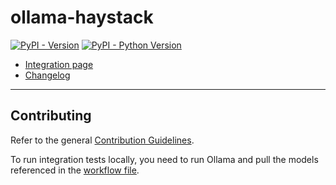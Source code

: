 # ollama-haystack

[![PyPI - Version](https://img.shields.io/pypi/v/ollama-haystack.svg)](https://pypi.org/project/ollama-haystack)
[![PyPI - Python Version](https://img.shields.io/pypi/pyversions/ollama-haystack.svg)](https://pypi.org/project/ollama-haystack)

- [Integration page](https://haystack.deepset.ai/integrations/ollama)
- [Changelog](https://github.com/deepset-ai/haystack-core-integrations/blob/main/integrations/ollama/CHANGELOG.md)

---

## Contributing

Refer to the general [Contribution Guidelines](https://github.com/deepset-ai/haystack-core-integrations/blob/main/CONTRIBUTING.md).

To run integration tests locally, you need to run Ollama and pull the models referenced in the [workflow file](https://github.com/deepset-ai/haystack-core-integrations/blob/main/.github/workflows/ollama.yml).